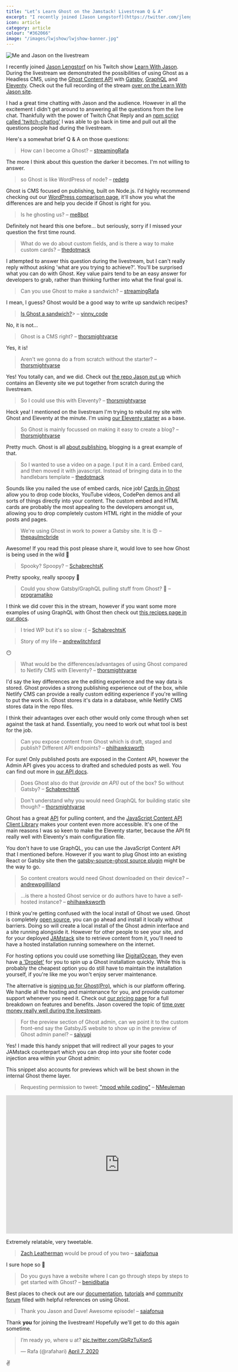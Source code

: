 ```yaml
---
title: "Let’s Learn Ghost on the Jamstack! Livestream Q & A"
excerpt: "I recently joined [Jason Lengstorf](https://twitter.com/jlengstorf) on his Twitch show [Learn With Jason](https://www.learnwithjason.dev/let-s-learn-ghost-on-the-jamstack). I didn't get around to answering all the questions from the live chat. Thankfully with the power of Twitch Chat Reply I was able to go back in time and pull out all the questions people had during the livestream. Here's a somewhat brief Q & A on those questions."
icon: article
category: article
colour: "#362066"
image: "/images/lwjshow/lwjshow-banner.jpg"
---
```


![Me and Jason on the livestream](/images/lwjshow/lwjshow-banner.jpg)

I recently joined [Jason Lengstorf](https://twitter.com/jlengstorf) on his Twitch show [Learn With Jason](https://www.learnwithjason.dev/). During the livestream we demonstrated the possibilities of using Ghost as a Headless CMS, using the [Ghost Content API](https://ghost.org/docs/api/v3/javascript/content/) with [Gatsby](https://ghost.org/docs/api/v3/gatsby/), [GraphQL](https://ghost.org/docs/api/v3/gatsby/graphql-recipes-for-ghost/) and [Eleventy](https://ghost.org/docs/api/v3/eleventy/). Check out the full recording of the stream [over on the Learn With Jason site](https://www.learnwithjason.dev/let-s-learn-ghost-on-the-jamstack).

I had a great time chatting with Jason and the audience. However in all the excitement I didn't get around to answering all the questions from the live chat. Thankfully with the power of Twitch Chat Reply and an [npm script called 'twitch-chatlog'](https://github.com/freaktechnik/twitch-chatlog) I was able to go back in time and pull out all the questions people had during the livestream.

Here's a somewhat brief Q & A on those questions:

> How can I become a Ghost? – [streamingRafa](https://twitch.tv/streamingRafa/)

The more I think about this question the darker it becomes. I'm not willing to answer.

> so Ghost is like WordPress of node?
> – [redetg](https://twitch.tv/redetg/)

Ghost is CMS focused on publishing, built on Node.js. I'd highly recommend checking out our [WordPress comparison page](https://ghost.org/vs/wordpress/), it'll show you what the differences are and help you decide if Ghost is right for you.

> Is he ghosting us?
> – [me8bot](https://twitch.tv/me8bot/)

Definitely not heard this one before… but seriously, sorry if I missed your question the first time round.

> What do we do about custom fields, and is there a way to make custom cards?
> – [thedotmack](https://twitch.tv/thedotmack/)

I attempted to answer this question during the livestream, but I can't really reply without asking 'what are you trying to achieve?'. You'll be surprised what you can do with Ghost. Key value pairs tend to be an easy answer for developers to grab, rather than thinking further into what the final goal is.

> Can you use Ghost to make a sandwich?
> – [streamingRafa](https://twitch.tv/streamingRafa/)

I mean, I guess? Ghost would be a good way to write up sandwich recipes? 

> [Is Ghost a sandwich?](https://isthisasandwich.netlify.com/)>
> – [vinny_code](https://twitch.tv/vinny_code/)

No, it is not…

> Ghost is a CMS right?
> – [thorsmightyarse](https://twitch.tv/thorsmightyarse/)

Yes, it is!

> Aren't we gonna do a from scratch without the starter?
> – [thorsmightyarse](https://twitch.tv/thorsmightyarse/)

Yes! You totally can, and we did. Check out [the repo Jason put up](https://github.com/jlengstorf/lets-learn-ghost) which contains an Eleventy site we put together from scratch during the livestream.

> So I could use this with Eleventy?
> – [thorsmightyarse](https://twitch.tv/thorsmightyarse/)

Heck yea! I mentioned on the livestream I'm trying to rebuild my site with Ghost and Eleventy at the minute. I'm using [our Eleventy starter](https://github.com/TryGhost/eleventy-starter-ghost) as a base.

> So Ghost is mainly focussed on making it easy to create a blog?
> – [thorsmightyarse](https://twitch.tv/thorsmightyarse/)

Pretty much. Ghost is all [about publishing](https://ghost.org/features/), blogging is a great example of that.

> So I wanted to use a video on a page. I put it in a card. Embed card, and then moved it with javascript. Instead of bringing data in to the handlebars template
> – [thedotmack](https://twitch.tv/thedotmack/)

Sounds like you nailed the use of embed cards, nice job! [Cards in Ghost](https://ghost.org/faq/using-the-editor/#using-the-dynamic-menu) allow you to drop code blocks, YouTube videos, CodePen demos and all sorts of things directly into your content. The custom embed and HTML cards are probably the most appealing to the developers amongst us, allowing you to drop completely custom HTML right in the middle of your posts and pages.

> We're using Ghost in work to power a Gatsby site. It is 😍
> – [thepaulmcbride](https://twitch.tv/thepaulmcbride/)

Awesome! If you read this post please share it, would love to see how Ghost is being used in the wild 👀

> Spooky? Spoopy?
> – [SchabrechtsK](https://twitch.tv/SchabrechtsK/)

Pretty spooky, really spoopy 👻

> Could you show Gatsby/GraphQL pulling stuff from Ghost? 🙏
> – [programatiko](https://twitch.tv/programatiko/)

I think we did cover this in the stream, however if you want some more examples of using GraphQL with Ghost then check out [this recipes page in our docs](https://ghost.org/docs/api/v3/gatsby/graphql-recipes-for-ghost/).

> I tried WP but it's so slow :(
> – [SchabrechtsK](https://twitch.tv/SchabrechtsK/)

> Story of my life
> – [andrewlitchford](https://twitch.tv/andrewlitchford/)

😶

> What would be the differences/advantages of using Ghost compared to Netlify CMS with Eleventy?
> – [thorsmightyarse](https://twitch.tv/thorsmightyarse/)

I'd say the key differences are the editing experience and the way data is stored. Ghost provides a strong publishing experience out of the box, while Netlify CMS can provide a really custom editing experience if you're willing to put the work in. Ghost stores it's data in a database, while Netlify CMS stores data in the repo files.

I think their advantages over each other would only come through when set against the task at hand. Essentially, you need to work out what tool is best for the job.

> Can you expose content from Ghost which is draft, staged and publish? Different API endpoints?
> – [philhawksworth](https://twitch.tv/philhawksworth/)

For sure! Only published posts are exposed in the Content API, however the Admin API gives you access to drafted and scheduled posts as well. You can find out more in [our API docs](https://ghost.org/docs/api/v3/javascript/admin/).

> Does Ghost also do that _(provide an API)_ out of the box? So without Gatsby?
> – [SchabrechtsK](https://twitch.tv/SchabrechtsK/)

> Don't understand why you would need GraphQL for building static site though?
> – [thorsmightyarse](https://twitch.tv/thorsmightyarse/)

Ghost has a great [API](https://ghost.org/docs/api/v3/) for pulling content, and the [JavaScript Content API Client Library](https://ghost.org/docs/api/v3/javascript/content/) makes your content even more accessible. It's one of the main reasons I was so keen to make the Eleventy starter, because the API fit really well with Eleventy's main configuration file.

You don't have to use GraphQL, you can use the JavaScript Content API that I mentioned before. However if you want to plug Ghost into an existing React or Gatsby site then the [gatsby-source-ghost source plugin](https://github.com/TryGhost/gatsby-source-ghost) might be the way to go.

> So content creators would need Ghost downloaded on their device?
> – [andrewpgilliland](https://twitch.tv/andrewpgilliland/)

> ...is there a hosted Ghost service or do authors have to have a self-hosted instance?
> – [philhawksworth](https://twitch.tv/philhawksworth/)

I think you're getting confused with the local install of Ghost we used. Ghost is completely [open source](https://github.com/TryGhost/Ghost), you can go ahead and install it locally without barriers. Doing so will create a local install of the Ghost admin interface and a site running alongside it. However for other people to see your site, and for your deployed [JAMstack](https://jamstack.org/) site to retrieve content from it, you'll need to have a hosted installation running somewhere on the internet.

For hosting options you could use something like [DigitalOcean](https://www.digitalocean.com/), they even have [a 'Droplet'](https://marketplace.digitalocean.com/apps/ghost) for you to spin up a Ghost installation quickly. While this is probably the cheapest option you do still have to maintain the installation yourself, if you're like me you won't enjoy server maintenance.

The alternative is [signing up for Ghost(Pro)](https://ghost.org/), which is our platform offering. We handle all the hosting and maintenance for you, and provide customer support whenever you need it. Check out [our pricing page](https://ghost.org/pricing/) for a full breakdown on features and benefits. Jason covered the topic of [time over money really well during the livestream](https://youtu.be/pOGjVNC1sk4?t=2885).

> For the preview section of Ghost admin, can we point it to the custom front-end say the GatsbyJS website to show up in the preview of Ghost admin panel?
> – [saiyugi](https://twitch.tv/saiyugi/)

Yes! I made this handy snippet that will redirect all your pages to your JAMstack counterpart which you can drop into your site footer code injection area within your Ghost admin:

<script src="https://gist.github.com/daviddarnes/983142e7a2fce94044df0c87ffa7d39c.js"></script>

This snippet also accounts for previews which will be best shown in the internal Ghost theme layer.

> Requesting permission to tweet: ["mood while coding"](https://clips.twitch.tv/LongAssiduousZebraRlyTho)
> – [NMeuleman](https://twitch.tv/NMeuleman/)

<div class="video">
<iframe src="https://clips.twitch.tv/embed?clip=LongAssiduousZebraRlyTho&autoplay=false" frameborder="0" allowfullscreen="true" height="378" width="620"></iframe>
</div>


Extremely relatable, very tweetable.

> [Zach Leatherman](https://www.zachleat.com/web/eleventy/) would be proud of you two
> – [saiafonua](https://twitch.tv/saiafonua/)

I sure hope so 💚

> Do you guys have a website where I can go through steps by steps to get started with Ghost?
> – [benidibatia](https://twitch.tv/benidibatia/)

Best places to check out are our [documentation](https://ghost.org/docs/), [tutorials](https://ghost.org/tutorials/) and [community forum](https://forum.ghost.org/) filled with helpful references on using Ghost.

> Thank you Jason and Dave! Awesome episode!
> – [saiafonua](https://twitch.tv/saiafonua/)

Thank **you** for joining the livestream! Hopefully we'll get to do this again sometime.

<blockquote class="twitter-tweet" data-conversation="none"><p lang="en" dir="ltr">I’m ready yo, where u at? <a href="https://t.co/GbRzTuXqnS">pic.twitter.com/GbRzTuXqnS</a></p>&mdash; Rafa (@rafahari) <a href="https://twitter.com/rafahari/status/1247577207817601024?ref_src=twsrc%5Etfw">April 7, 2020</a></blockquote> <script async src="https://platform.twitter.com/widgets.js" charset="utf-8"></script>

✌️
